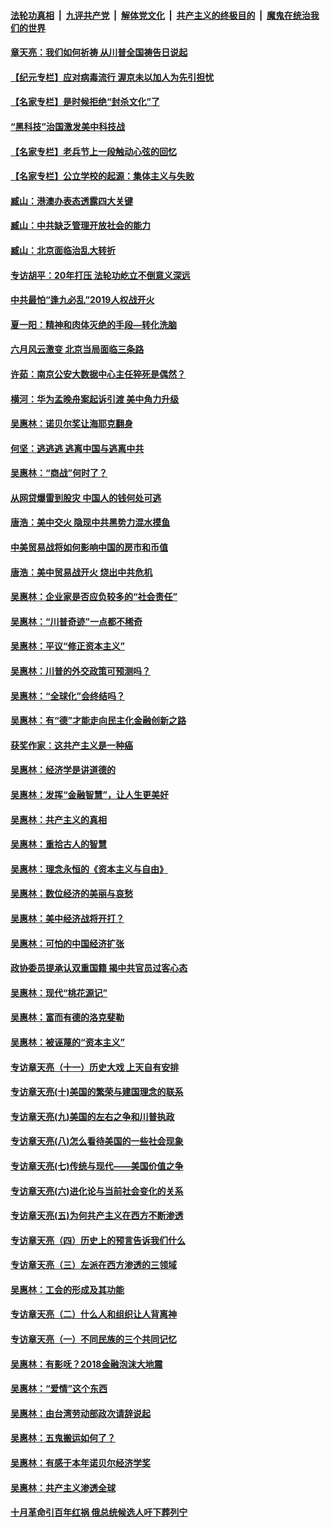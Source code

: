 

####  [法轮功真相](../../../../basic/blob/master/README.md?t=06251402) &nbsp;|&nbsp; [九评共产党](../../../../9ping.md/blob/master/README.md?t=06251402) &nbsp;|&nbsp; [解体党文化](../../../../jtdwh.md/blob/master/README.md?t=06251402)  &nbsp;|&nbsp; [共产主义的终极目的](../../../../gczydzjmd.md/blob/master/README.md?t=06251402) &nbsp;|&nbsp; [魔鬼在统治我们的世界](../../../../mgztzwmdsj.md/blob/master/README.md?t=06251402) 

#### [章天亮：我们如何祈祷 从川普全国祷告日说起](../pages/nsc423/n11944627.md?t=06251402) 

#### [【纪元专栏】应对病毒流行 渥京未以加人为先引担忧](../pages/nsc423/n11875714.md?t=06251402) 

#### [【名家专栏】是时候拒绝“封杀文化”了](../pages/nsc423/n11814093.md?t=06251402) 

#### [“黑科技”治国激发美中科技战](../pages/nsc423/n11638056.md?t=06251402) 

#### [【名家专栏】老兵节上一段触动心弦的回忆](../pages/nsc423/n11646016.md?t=06251402) 

#### [【名家专栏】公立学校的起源：集体主义与失败](../pages/nsc423/n11601833.md?t=06251402) 

#### [臧山：港澳办表态透露四大关键](../pages/nsc423/n11421628.md?t=06251402) 

#### [臧山：中共缺乏管理开放社会的能力](../pages/nsc423/n11407457.md?t=06251402) 

#### [臧山：北京面临治乱大转折](../pages/nsc423/n11406895.md?t=06251402) 

#### [专访胡平：20年打压 法轮功屹立不倒意义深远](../pages/nsc423/n11398800.md?t=06251402) 

#### [中共最怕“逢九必乱”2019人权战开火](../pages/nsc423/n11385248.md?t=06251402) 

#### [夏一阳：精神和肉体灭绝的手段—转化洗脑](../pages/nsc423/n11368250.md?t=06251402) 

#### [六月风云激变 北京当局面临三条路](../pages/nsc423/n11313668.md?t=06251402) 

#### [许茹：南京公安大数据中心主任猝死是偶然？](../pages/nsc423/n11064744.md?t=06251402) 

#### [横河：华为孟晚舟案起诉引渡 美中角力升级](../pages/nsc423/n11027230.md?t=06251402) 

#### [吴惠林：诺贝尔奖让海耶克翻身](../pages/nsc423/n10890049.md?t=06251402) 

#### [何坚：逃逃逃 逃离中国与逃离中共](../pages/nsc423/n10592891.md?t=06251402) 

#### [吴惠林：“商战”何时了？](../pages/nsc423/n10573558.md?t=06251402) 

#### [从网贷爆雷到股灾 中国人的钱何处可逃](../pages/nsc423/n10572800.md?t=06251402) 

#### [唐浩：美中交火 隐现中共黑势力混水摸鱼](../pages/nsc423/n10544040.md?t=06251402) 

#### [中美贸易战将如何影响中国的房市和币值](../pages/nsc423/n10543697.md?t=06251402) 

#### [唐浩：美中贸易战开火 烧出中共危机](../pages/nsc423/n10540126.md?t=06251402) 

#### [吴惠林：企业家是否应负较多的“社会责任”](../pages/nsc423/n10535022.md?t=06251402) 

#### [吴惠林：“川普奇迹”一点都不稀奇](../pages/nsc423/n10512808.md?t=06251402) 

#### [吴惠林：平议“修正资本主义”](../pages/nsc423/n10495724.md?t=06251402) 

#### [吴惠林：川普的外交政策可预测吗？](../pages/nsc423/n10462387.md?t=06251402) 

#### [吴惠林：“全球化”会终结吗？](../pages/nsc423/n10452838.md?t=06251402) 

#### [吴惠林：有“德”才能走向民主化金融创新之路](../pages/nsc423/n10432292.md?t=06251402) 

#### [获奖作家：这共产主义是一种癌](../pages/nsc423/n10431541.md?t=06251402) 

#### [吴惠林：经济学是讲道德的](../pages/nsc423/n10398014.md?t=06251402) 

#### [吴惠林：发挥“金融智慧”，让人生更美好](../pages/nsc423/n10375019.md?t=06251402) 

#### [吴惠林：共产主义的真相](../pages/nsc423/n10351394.md?t=06251402) 

#### [吴惠林：重拾古人的智慧](../pages/nsc423/n10337691.md?t=06251402) 

#### [吴惠林：理念永恒的《资本主义与自由》](../pages/nsc423/n10316274.md?t=06251402) 

#### [吴惠林：数位经济的美丽与哀愁](../pages/nsc423/n10292946.md?t=06251402) 

#### [吴惠林：美中经济战将开打？](../pages/nsc423/n10258825.md?t=06251402) 

#### [吴惠林：可怕的中国经济扩张](../pages/nsc423/n10219147.md?t=06251402) 

#### [政协委员提承认双重国籍 揭中共官员过客心态](../pages/nsc423/n10208809.md?t=06251402) 

#### [吴惠林：现代“桃花源记”](../pages/nsc423/n10185234.md?t=06251402) 

#### [吴惠林：富而有德的洛克斐勒](../pages/nsc423/n10142264.md?t=06251402) 

#### [吴惠林：被诬蔑的“资本主义”](../pages/nsc423/n10124816.md?t=06251402) 

#### [专访章天亮（十一）历史大戏 上天自有安排](../pages/nsc423/n10094905.md?t=06251402) 

#### [专访章天亮(十)美国的繁荣与建国理念的联系](../pages/nsc423/n10094899.md?t=06251402) 

#### [专访章天亮(九)美国的左右之争和川普执政](../pages/nsc423/n10094889.md?t=06251402) 

#### [专访章天亮(八)怎么看待美国的一些社会现象](../pages/nsc423/n10094857.md?t=06251402) 

#### [专访章天亮(七)传统与现代——美国价值之争](../pages/nsc423/n10093140.md?t=06251402) 

#### [专访章天亮(六)进化论与当前社会变化的关系](../pages/nsc423/n10092036.md?t=06251402) 

#### [专访章天亮(五)为何共产主义在西方不断渗透](../pages/nsc423/n10083620.md?t=06251402) 

#### [专访章天亮（四）历史上的预言告诉我们什么](../pages/nsc423/n10083606.md?t=06251402) 

#### [专访章天亮（三）左派在西方渗透的三领域](../pages/nsc423/n10081115.md?t=06251402) 

#### [吴惠林：工会的形成及其功能](../pages/nsc423/n10080633.md?t=06251402) 

#### [专访章天亮（二）什么人和组织让人背离神](../pages/nsc423/n10076637.md?t=06251402) 

#### [专访章天亮（一）不同民族的三个共同记忆](../pages/nsc423/n10074188.md?t=06251402) 

#### [吴惠林：有影呒？2018金融泡沫大地震](../pages/nsc423/n10040534.md?t=06251402) 

#### [吴惠林：“爱情”这个东西](../pages/nsc423/n10019423.md?t=06251402) 

#### [吴惠林：由台湾劳动部政次请辞说起](../pages/nsc423/n9979679.md?t=06251402) 

#### [吴惠林：五鬼搬运如何了？](../pages/nsc423/n9925338.md?t=06251402) 

#### [吴惠林：有感于本年诺贝尔经济学奖](../pages/nsc423/n9871883.md?t=06251402) 

#### [吴惠林：共产主义渗透全球](../pages/nsc423/n9812748.md?t=06251402) 

#### [十月革命引百年红祸 俄总统候选人吁下葬列宁](../pages/nsc423/n9810182.md?t=06251402) 

